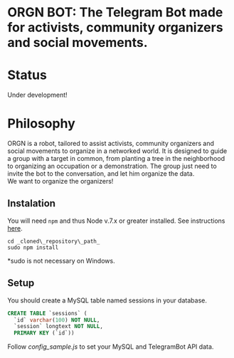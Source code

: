 # **ORGN BOT**: The Telegram Bot made for activists, community organizers and social movements. 

# Status
Under development!

# Philosophy

ORGN is a robot, tailored to assist activists, community organizers and social movements to organize in a networked world. It is designed to guide a group with a target in common, from planting a tree in the neighborhood to organizing an occupation or a demonstration. The group just need to invite the bot to the conversation, and let him organize the data.   
We want to organize the organizers!

## Instalation

You will need `npm` and thus Node v.7.x or greater installed. See instructions [here](http://nodejs.org/).

```
cd _cloned\_repository\_path_
sudo npm install
```

*sudo is not necessary on Windows.

## Setup

You should create a MySQL table named sessions in your database.

```SQL
CREATE TABLE `sessions` (
  `id` varchar(100) NOT NULL,
  `session` longtext NOT NULL,
  PRIMARY KEY (`id`))
```

Follow _config\_sample.js_ to set your MySQL and TelegramBot API data.


